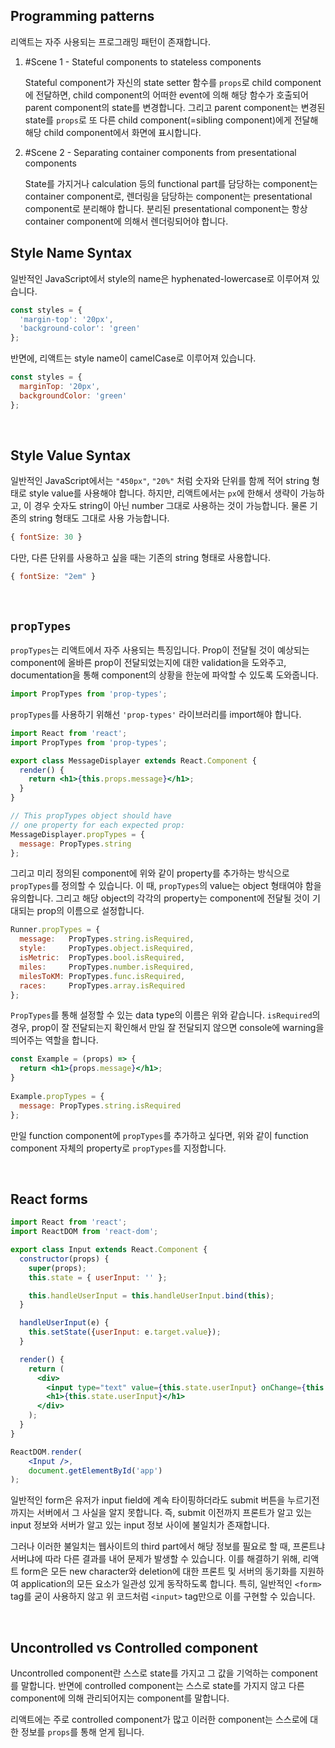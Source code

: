 ## Programming patterns

리액트는 자주 사용되는 프로그래밍 패턴이 존재합니다.

1. #Scene 1 - Stateful components to stateless components

   Stateful component가 자신의 state setter 함수를 `props`로 child component에 전달하면, child component의 어떠한 event에 의해 해당 함수가 호출되어 parent component의 state를 변경합니다. 그리고 parent component는 변경된 state를 `props`로 또 다른 child component(=sibling component)에게 전달해 해당 child component에서 화면에 표시합니다.

2. #Scene 2 - Separating container components from presentational components

   State를 가지거나 calculation 등의 functional part를 담당하는 component는 container component로, 렌더링을 담당하는 component는 presentational component로 분리해야 합니다. 분리된 presentational component는 항상 container component에 의해서 렌더링되어야 합니다.



## Style Name Syntax

일반적인 JavaScript에서 style의 name은 hyphenated-lowercase로 이루어져 있습니다.

```jsx
const styles = {
  'margin-top': '20px',
  'background-color': 'green'
};
```

반면에, 리액트는 style name이 camelCase로 이루어져 있습니다.

```jsx
const styles = {
  marginTop: '20px',
  backgroundColor: 'green'
};
```

​    

## Style Value Syntax

일반적인 JavaScript에서는 `"450px"`, `"20%"` 처럼 숫자와 단위를 함께 적어 string 형태로 style value를 사용해야 합니다. 하지만, 리액트에서는 `px`에 한해서 생략이 가능하고, 이 경우 숫자도 string이 아닌 number 그대로 사용하는 것이 가능합니다. 물론 기존의 string 형태도 그대로 사용 가능합니다.

```jsx
{ fontSize: 30 }
```

다만, 다른 단위를 사용하고 싶을 때는 기존의 string 형태로 사용합니다.

```jsx
{ fontSize: "2em" }
```

​    

## `propTypes`

`propTypes`는 리액트에서 자주 사용되는 특징입니다. Prop이 전달될 것이 예상되는 component에 올바른 prop이 전달되었는지에 대한 validation을 도와주고, documentation을 통해 component의 상황을 한눈에 파악할 수 있도록 도와줍니다.

```jsx
import PropTypes from 'prop-types';
```

`propTypes`를 사용하기 위해선 `'prop-types'` 라이브러리를 import해야 합니다. 

```jsx
import React from 'react';
import PropTypes from 'prop-types';

export class MessageDisplayer extends React.Component {
  render() {
    return <h1>{this.props.message}</h1>;
  }
}

// This propTypes object should have
// one property for each expected prop:
MessageDisplayer.propTypes = {
  message: PropTypes.string
};
```

그리고 미리 정의된 component에 위와 같이 property를 추가하는 방식으로 `propTypes`를 정의할 수 있습니다. 이 때, `propTypes`의 value는 object 형태여야 함을 유의합니다. 그리고 해당 object의 각각의 property는 component에 전달될 것이 기대되는 prop의 이름으로 설정합니다.

```jsx
Runner.propTypes = {
  message:   PropTypes.string.isRequired,
  style:     PropTypes.object.isRequired,
  isMetric:  PropTypes.bool.isRequired,
  miles:     PropTypes.number.isRequired,
  milesToKM: PropTypes.func.isRequired,
  races:     PropTypes.array.isRequired
};
```

`PropTypes`를 통해 설정할 수 있는 data type의 이름은 위와 같습니다. `isRequired`의 경우, prop이 잘 전달되는지 확인해서 만일 잘 전달되지 않으면 console에 warning을 띄어주는 역할을 합니다.

```jsx
const Example = (props) => {
  return <h1>{props.message}</h1>;
}
 
Example.propTypes = {
  message: PropTypes.string.isRequired
};
```

만일 function component에 `propTypes`를 추가하고 싶다면, 위와 같이 function component 자체의 property로 `propTypes`를 지정합니다.

​    

## React forms

```jsx
import React from 'react';
import ReactDOM from 'react-dom';

export class Input extends React.Component {
  constructor(props) {
    super(props);
    this.state = { userInput: '' };

    this.handleUserInput = this.handleUserInput.bind(this);
  }

  handleUserInput(e) {
    this.setState({userInput: e.target.value});
  }

  render() {
    return (
      <div>
        <input type="text" value={this.state.userInput} onChange={this.handleUserInput} />
        <h1>{this.state.userInput}</h1>
      </div>
    );
  }
}

ReactDOM.render(
	<Input />,
	document.getElementById('app')
);
```

일반적인 form은 유저가 input field에 계속 타이핑하더라도 submit 버튼을 누르기전까지는 서버에서 그 사실을 알지 못합니다. 즉, submit 이전까지 프론트가 알고 있는 input 정보와 서버가 알고 있는 input 정보 사이에 불일치가 존재합니다.

그러나 이러한 불일치는 웹사이트의 third part에서 해당 정보를 필요로 할 때, 프론트냐 서버냐에 따라 다른 결과를 내어 문제가 발생할 수 있습니다. 이를 해결하기 위해, 리액트 form은 모든 new character와 deletion에 대한 프론트 및 서버의 동기화를 지원하여 application의 모든 요소가 일관성 있게 동작하도록 합니다. 특히, 일반적인 `<form>` tag를 굳이 사용하지 않고 위 코드처럼 `<input>` tag만으로 이를 구현할 수 있습니다.

​    

## Uncontrolled vs Controlled component

Uncontrolled component란 스스로 state를 가지고 그 값을 기억하는 component를 말합니다. 반면에 controlled component는 스스로 state를 가지지 않고 다른 component에 의해 관리되어지는 component를 말합니다. 

리액트에는 주로 controlled component가 많고 이러한 component는 스스로에 대한 정보를 `props`를 통해 얻게 됩니다.
